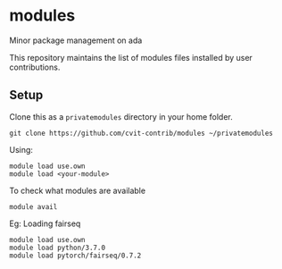 # modules

Minor package management on ada

This repository maintains the list of modules files installed by user
contributions.

## Setup

Clone this as a `privatemodules` directory in your home folder.

```
git clone https://github.com/cvit-contrib/modules ~/privatemodules
```

Using:

```
module load use.own
module load <your-module>
```

To check what modules are available

 ```
 module avail
```

Eg:
Loading  fairseq 
```
module load use.own
module load python/3.7.0
module load pytorch/fairseq/0.7.2
```


